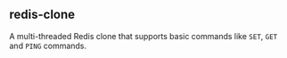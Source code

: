 ## redis-clone

A multi-threaded Redis clone that supports basic commands like `SET`, `GET` and `PING` commands.
